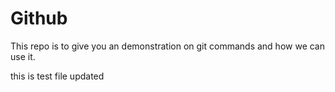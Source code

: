 # Github
This repo is to give you an demonstration on git commands and how we can use it.

this is test file
updated
